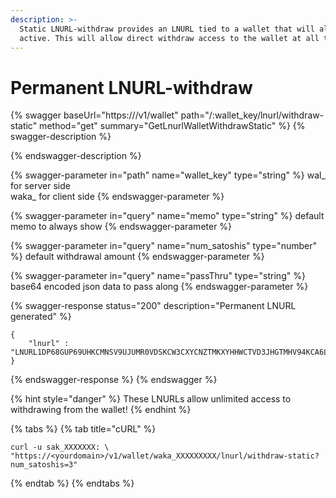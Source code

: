 ```yaml
---
description: >-
  Static LNURL-withdraw provides an LNURL tied to a wallet that will always be
  active. This will allow direct withdraw access to the wallet at all times.
---
```


# Permanent LNURL-withdraw

{% swagger baseUrl="https://<yourdomain>/v1/wallet" path="/:wallet_key/lnurl/withdraw-static" method="get" summary="GetLnurlWalletWithdrawStatic" %}
{% swagger-description %}

{% endswagger-description %}

{% swagger-parameter in="path" name="wallet_key" type="string" %}
wal\_ for server side\
waka\_ for client side
{% endswagger-parameter %}

{% swagger-parameter in="query" name="memo" type="string" %}
default memo to always show
{% endswagger-parameter %}

{% swagger-parameter in="query" name="num_satoshis" type="number" %}
default withdrawal amount
{% endswagger-parameter %}

{% swagger-parameter in="query" name="passThru" type="string" %}
base64 encoded json data to pass along
{% endswagger-parameter %}

{% swagger-response status="200" description="Permanent LNURL generated" %}
```
{
    "lnurl" : "LNURL1DP68GUP69UHKCMNSV9UJUMR0VDSKCW3CXYCNZTMKXYHHWCTVD3JHGTMHV94KCA6L23XX27JCDAA82M2R0F8XKV6FF9HXVVMTX9F8XU30D3H82UNV94C8YMMRV4EHX0MWW4K47UMPW3HHX6RFWV7NYFNDV4KK702EDAXX7DJTWCJ"
}
```
{% endswagger-response %}
{% endswagger %}

{% hint style="danger" %}
These LNURLs allow unlimited access to withdrawing from the wallet!
{% endhint %}

{% tabs %}
{% tab title="cURL" %}
```
curl -u sak_XXXXXXX: \
"https://<yourdomain>/v1/wallet/waka_XXXXXXXXX/lnurl/withdraw-static?num_satoshis=3"
```
{% endtab %}
{% endtabs %}
